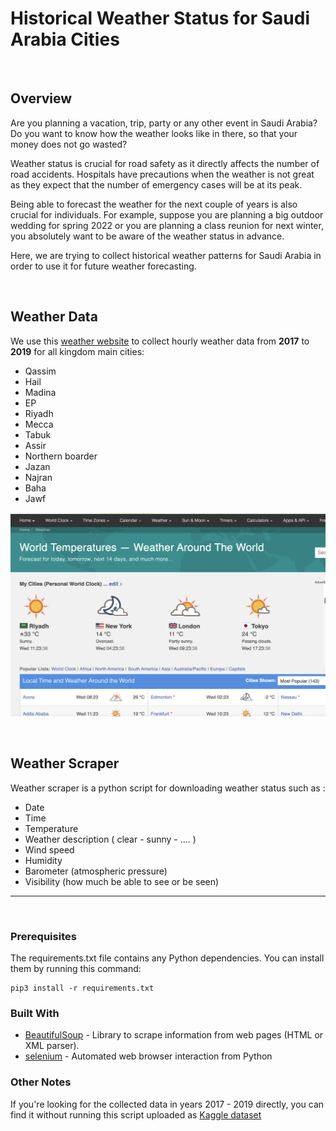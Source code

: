 # Historical Weather Status for Saudi Arabia Cities

<br>

## Overview
Are you planning a vacation, trip, party or any other event in Saudi Arabia? Do you want to know how the weather looks like in there, so that your money does not go wasted?

Weather status is crucial for road safety as it directly affects the number of road accidents. Hospitals have precautions when the weather is not great as they expect that the number of emergency cases will be at its peak. 

Being able to forecast the weather for the next couple of years is also crucial for individuals. For example, suppose you are planning a big outdoor wedding for spring 2022 or you are planning a class reunion for next winter, you absolutely want to be aware of the weather status in advance.

Here, we are trying to collect historical weather patterns for Saudi Arabia in order to use it for future weather forecasting.

<br>


## Weather Data
We use this [weather website](https://www.timeanddate.com/weather/) to collect hourly weather data from **2017** to **2019** for all kingdom main cities:
- Qassim
- Hail
- Madina
- EP
- Riyadh
- Mecca
- Tabuk
- Assir
- Northern boarder
- Jazan
- Najran
- Baha
- Jawf

![](assets/weather.png)

<br>

## Weather Scraper
Weather scraper is a python script for downloading weather status such as :
- Date
- Time
- Temperature
- Weather description ( clear - sunny - .... )
- Wind speed
- Humidity
- Barometer (atmospheric pressure)
- Visibility (how much be able to see or be seen)

-----

<br>

### Prerequisites
The requirements.txt file contains any Python dependencies. You can install them by running this command:

```
pip3 install -r requirements.txt
```

### Built With
-  [BeautifulSoup](https://pypi.org/project/beautifulsoup4/)  - Library to scrape information from web pages (HTML or XML parser).
- [selenium](https://pypi.org/project/selenium/) - Automated web browser interaction from Python

### Other Notes
If you're looking for the collected data in years 2017 - 2019 directly, you can find it without running this script uploaded as [Kaggle dataset](https://www.kaggle.com/esraamadi/saudi-arabia-weather-history)
